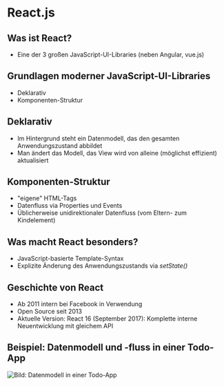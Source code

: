 # React.js

## Was ist React?

- Eine der 3 großen JavaScript-UI-Libraries (neben Angular, vue.js)

## Grundlagen moderner JavaScript-UI-Libraries

- Deklarativ
- Komponenten-Struktur

## Deklarativ

- Im Hintergrund steht ein Datenmodell, das den gesamten Anwendungszustand abbildet
- Man ändert das Modell, das View wird von alleine (möglichst effizient) aktualisiert

## Komponenten-Struktur

- "eigene" HTML-Tags
- Datenfluss via Properties und Events
- Üblicherweise unidirektionaler Datenfluss (vom Eltern- zum Kindelement)

## Was macht React besonders?

- JavaScript-basierte Template-Syntax
- Explizite Änderung des Anwendungszustands via _setState()_

## Geschichte von React

- Ab 2011 intern bei Facebook in Verwendung
- Open Source seit 2013
- Aktuelle Version: React 16 (September 2017): Komplette interne Neuentwicklung mit gleichem API

## Beispiel: Datenmodell und -fluss in einer Todo-App

![Bild: Datenmodell in einer Todo-App](./images/todo-components-datamodel.svg)
